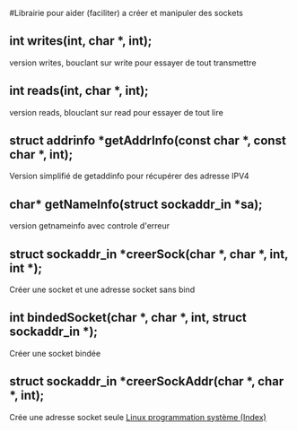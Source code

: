 #Librairie pour aider (faciliter) a créer et manipuler des sockets

## int writes(int, char *, int);

version writes, bouclant sur write pour essayer de tout transmettre

## int reads(int, char *, int);

version reads, blouclant sur read pour essayer de tout lire

## struct addrinfo *getAddrInfo(const char *, const char *, int);

Version simplifié de getaddinfo pour récupérer des adresse IPV4

## char* getNameInfo(struct sockaddr_in *sa);

version getnameinfo avec controle d'erreur

## struct sockaddr_in *creerSock(char *, char *, int, int *);

Créer une socket et une adresse socket sans bind

## int bindedSocket(char *, char *, int, struct sockaddr_in *);

Créer une socket bindée

## struct sockaddr_in *creerSockAddr(char *, char *, int);

Crée une adresse socket seule
[Linux programmation système (Index)](http://lps.cofares.net/)
